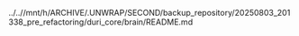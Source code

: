 ../..//mnt/h/ARCHIVE/.UNWRAP/SECOND/backup_repository/20250803_201338_pre_refactoring/duri_core/brain/README.md